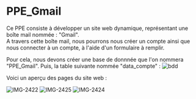 # PPE_Gmail

Ce PPE consiste à développer un site web dynamique, représentant une boîte mail nommée : "Gmail".  
A travers cette boîte mail, nous pourrons nous créer un compte ainsi que nous connecter à un compte, à l'aide d'un formulaire à remplir. 

Pour cela, nous devons créer une base de donnnée que l'on nommera "PPE_Gmail". Puis, la table suivante nommée "data_compte" : 
![bdd](https://user-images.githubusercontent.com/65156750/113601203-52bb9d80-9641-11eb-83a4-21c67ce45e40.PNG)

Voici un aperçu des pages du site web : 

![IMG-2422](https://user-images.githubusercontent.com/65156750/113600116-d6748a80-963f-11eb-8ec2-4eba9fb030b0.jpg)
![IMG-2425](https://user-images.githubusercontent.com/65156750/113600139-de342f00-963f-11eb-98e7-69b861141d42.jpg)
![IMG-2424](https://user-images.githubusercontent.com/65156750/113600140-df655c00-963f-11eb-9de9-ff1707d7a95c.jpg)

